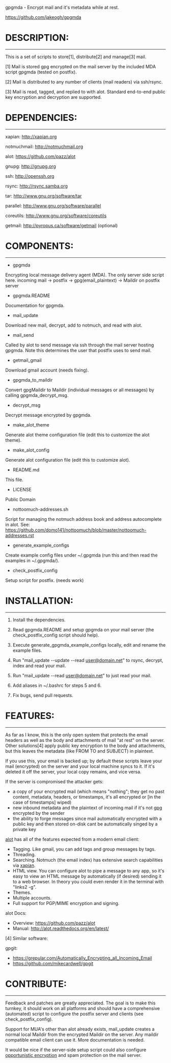 gpgmda - Encrypt mail and it's metadata while at rest.

https://github.com/jakeogh/gpgmda

# DESCRIPTION:
-------------------------
This is a set of scripts to store[1], distribute[2] and manage[3] mail.

[1] Mail is stored gpg encrypted on the mail server by the included MDA script gpgmda (tested on postfix).

[2] Mail is distributed to any number of clients (mail readers) via ssh/rsync.

[3] Mail is read, tagged, and replied to with alot. Standard end-to-end public key encryption and decryption are supported.


# DEPENDENCIES:
-------------------------
 xapian: http://xapian.org

 notmuchmail: http://notmuchmail.org

 alot: https://github.com/pazz/alot

 gnupg: http://gnupg.org

 ssh: http://openssh.org

 rsync: http://rsync.samba.org

 tar: http://www.gnu.org/software/tar

 parallel: http://www.gnu.org/software/parallel

 coreutils: http://www.gnu.org/software/coreutils

 getmail: http://pyropus.ca/software/getmail (optional)


# COMPONENTS:
-------------------------
 * gpgmda

 Encrypting local message delivery agent (MDA). The only server side script here.
 incoming mail -> postfix -> gpg(email_plaintext) -> Maildir on postfix server

* gpgmda.README

 Documentation for gpgmda.

* mail_update

 Download new mail, decrypt, add to notmuch, and read with alot.

* mail_send

 Called by alot to send message via ssh through the mail server hosting gpgmda. Note this determines the user that postfix uses to send mail.

* getmail_gmail

 Download gmail account (needs fixing).

* gpgmda_to_maildir

 Convert gpgMaildir to Maildir (individual messages or all messages) by calling gpgmda_decrypt_msg.
	
* decrypt_msg

 Decrypt message encrypted by gpgmda.

* make_alot_theme

 Generate alot theme configuration file (edit this to customize the alot theme).

* make_alot_config

 Generate alot configuration file (edit this to customize alot).

* README.md

 This file.

* LICENSE	

 Public Domain

* nottoomuch-addresses.sh

 Script for managing the notmuch address book and address autocomplete in alot.
 See: https://github.com/domo141/nottoomuch/blob/master/nottoomuch-addresses.rst

* generate_example_configs

 Create example config files under ~/.gpgmda (run this and then read the examples in ~/.gpgmda/).

* check_postfix_config

 Setup script for postfix. (needs work)


# INSTALLATION:
-------------------------
1. Install the dependencies.

2. Read gpgmda.README and setup gpgmda on your mail server (the check_postfix_config script should help).

3. Execute generate_gpgmda_example_configs locally, edit and rename the example files.

4. Run "mail_update --update --read user@domain.net" to rsync, decrypt, index and read your mail.

5. Run "mail_update --read user@domain.net" to just read your mail.

6. Add aliases in ~/.bashrc for steps 5 and 6.

7. Fix bugs, send pull requests.


# FEATURES:
-------------------------
As far as I know, this is the only open system that protects the email headers as well as the body and attachments of mail "at rest" on the server. Other solutions[4] apply public key encryption to the body and attachments, but this leaves the metadata (like FROM TO and SUBJECT) in plaintext.

If you use this, your email is backed up; by default these scripts leave your mail (encrypted) on the server and your local machine syncs to it. If it's deleted it off the server, your local copy remains, and vice versa.

If the server is compromised the attacker gets:

* a copy of your encrypted mail (which means "nothing"; they get no past content, metadata, headers, or timestamps, it's all encrypted or [in the case of timestamps] wiped)
* new inbound metadata and the plaintext of incoming mail if it's not [gpg](https://emailselfdefense.fsf.org/en/) encrypted by the sender
* the ability to forge messages since mail automatically encrypted with a public key and then stored on-disk cant be automatically singed by a private key


[alot](https://github.com/pazz/alot) has all of the features expected from a modern email client:

* Tagging. Like gmail, you can add tags and group messages by tags.
* Threading.
* Searching. Notmuch (the email index) has extensive search capabilities via [xapian](http://xapian.org/).
* HTML view. You can configure alot to pipe a message to any app, so it's easy to view an HTML message by automatically (if desired) sending it to a web browser. In theory you could even render it in the terminal with "links2 -g".
* Themes.
* Multiple accounts.
* Full support for PGP/MIME encryption and signing.

alot Docs:

- Overview: https://github.com/pazz/alot
- Manual: http://alot.readthedocs.org/en/latest/


[4] Similar software:

gpgit:
 
- https://grepular.com/Automatically_Encrypting_all_Incoming_Email
- https://github.com/mikecardwell/gpgit
	

# CONTRIBUTE:
-------------------------
Feedback and patches are greatly appreciated. The goal is to make this turnkey, it should work on all platforms and should have a comprehensive (automated) script to configure the postfix server and clients (see check_postfix_config).

Support for MUA's other than alot already exists, mail_update creates a normal local Maildir from the encrypted Maildir on the server. Any maildir compatible email client can use it. More documentation is needed.

It would be nice if the server-side setup script could also configure [opportunistic encryption](https://en.wikipedia.org/wiki/Opportunistic_encryption) and spam protection on the mail server.

